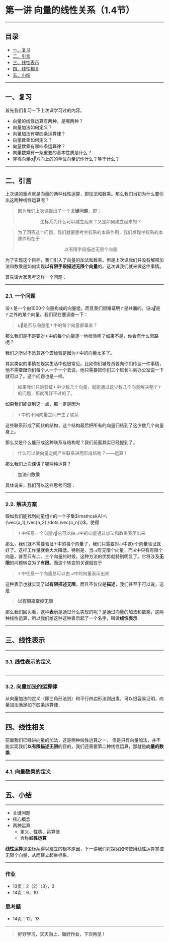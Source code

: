 # 第一讲  向量的线性关系（1.4节）

---

## 目录
+ <a href="#1"> 一、复习 </a>
+ <a href="#2"> 二、引言</a>
+ <a href="#3"> 三、线性表示</a>
+ <a href="#4"> 四、线性相关</a>
+ <a href="#5"> 五、小结</a>

---

## <a name="1">一、复习 </a>

首先我们复习一下上次课学习过的内容。

+ 向量的线性运算有两种，是哪两种？
+ 向量加法如何定义？
+ 向量加法有哪四条运算律？
+ 向量数乘如何定义？
+ 向量数乘有哪四条运算律？
+ 向量数乘有一条重要的基本性质是什么？
+ 非零向量$\vec{a}$方向上的的单位向量记作什么？等于什么？

---

## <a name="2">二、引言 </a>

上次课的重点就是向量的两种线性运算，即加法和数乘。那么我们当初为什么要引出这两种线性运算呢？

>因为我们上次课提出了一个**关键问题**，即：
><center>
>坐标系为什么可以建立起来？又是如何建立起来的？

>为了回答这个问题，我们就要思考坐标系的本质作用，我们发现坐标系的本质作用在于：
><center>
>以有限手段描述无限个向量

为了实现这个目标，我们引入了向量的加法和数乘。但是上次课我们并没有解释加法和数乘是如何实现**以有限手段描述无限个向量**的。这次课我们就来做这件事情。

首先请大家思考这样一个问题：

---

### 2.1. 一个问题

设$\mathcal{V}$是一个由1000个向量构成的向量组，而且我们很难证明$\mathcal{V}$是共面的。设$\vec{u}$是$\mathcal{V}$之外的某个向量。我们现在要调查一下：
>$\vec{u}$是否与向量组$\mathcal{V}$中的每个向量都垂直？

那么我们是不是要对$\mathcal{V}$中的每个向量逐一地检验呢？如果不是，你会有什么思路呢？

我们之所以不愿意逐个去检验是因为$\mathcal{V}$中的向量太多了。

其实类似的事情在现实生活中也很常见。比如你们辅导员要向你们传达一件事情，他不需要跟你们每个人一个一个去说，他只需要把你们三个班长叫到办公室说一下就可以了。这个问题也是一样。
>如果我们只是验证$\mathcal{V}$中少数几个向量，就能通过这少数几个向量解决整个$\mathcal{V}$的问题，那就再好不过的了。

如果我们能做到这一点，那一定是因为
>$\mathcal{V}$中的不同向量之间产生了联系

这些联系形成了网状的结构，这个结构最后把所有的向量归结到了这少数几个向量身上。

那么又是什么能形成这种联系与结构呢？我们前面其实已经提到了。
>什么可以使向量之间产生联系进而形成结构？——运算！

那么我们上次课讲了哪两种运算？
>**加法**和**数乘**

具体说来，我们可以这样思考问题：

---

### 2.2. 解决方案

假如我们能找到向量组$\mathcal{V}$的一个子集$\mathcal{A}=\{\vec{a_1},\vec{a_2},\dots,\vec{a_n}\}$，使得
>$\mathcal{V}$中任意一个向量$\vec{v}$总可以由$\mathcal{A}$中的向量通过加法和数乘表示出来

那么，我们就不需要验证$\mathcal{V}$中的每个向量了，我们只需要对$\mathcal{A}$中这$n$个向量验证就好了。这样工作量就会大大降低。特别是，当$\mathcal{A}$有无限个向量，而$\mathcal{B}$中只有有限个向量，甚至只有二、三个向量的时候，这种方法的优势就特别明显了。它将涉及**无限**的问题转变为了**有限**。而这个转变的关键就在于
>$\mathcal{V}$中任意一个向量总可以由$\mathcal{A}$中的向量表示出来

这种表示也就实现了**以有限描述无限**，而且不仅仅是**描述**，我们甚至于可以说，这是
>**以有限来掌控无限**

那么我们回头看，这种**表示**是通过什么实现的呢？是通过向量的加法和数乘，这两种线性运算，所以我们给这种这种表示起了一个名字，叫做**线性表示**

---

## <a name="3">三、线性表示 </a>

---

### 3.1. 线性表示的定义



<center>
<img src="https://SongNingSDUT.github.io/img/lecture/analysegeo/ch-01/Sec01-03/2/img-2-4.png" style="zoom:7%">
</center>

---

### 3.2. 向量加法的运算律

从向量加法的定义（即三角形法则）和平行四边形法则出发，可以很容易证明，向量加法满足如下四条运算律．

---

## <a name="4">四、线性相关 </a>

前面我们已经讲向量的加法，这是两种线性运算之一．
但是只有向量加法，并不能实现我们**以有限描述无限**的目的，我们还需要第二种线性运算，那就是**向量的数乘**．

---

### 4.1. 向量数乘的定义



---

## <a name="5">五、小结 </a>

---

+ 关键问题
+ 核心概念
+ 两种运算
    - 定义、性质、运算律
    - 合称**线性运算**

**线性运算**是坐标系得以建立的根本原因，下一讲我们将探究如何使用线性运算掌控无限个向量，从而建立起坐标系．

---

### 作业

+ 13页：2（2）（3），3
+ 14页：6，10

### 思考题

+ 14页：12，13

---

>**好好学习，天天向上．做好作业，下次再见！**